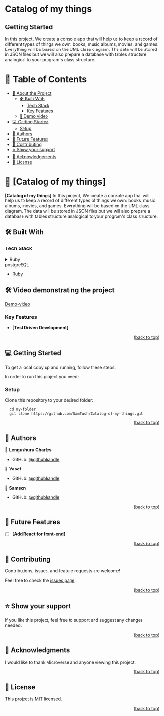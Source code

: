 
# Catalog of my things

## Getting Started

In this project, We create a console app that will help us to keep a record of different types of things we own: books, music albums, movies, and games. Everything will be based on the UML class diagram. The data will be stored in JSON files but we will also prepare a database with tables structure analogical to your program's class structure.

<a name="readme-top"></a>

# 📗 Table of Contents

- [📖 About the Project](#about-project)
  - [🛠 Built With](#built-with)
    - [Tech Stack](#tech-stack)
    - [Key Features](#key-features)
  - [🔗 Demo video](#demo-link)
- [💻 Getting Started](#getting-started)
  - [Setup](#setup)
- [👥 Authors](#authors)
- [🔭 Future Features](#future-features)
- [🤝 Contributing](#contributing)
- [⭐️ Show your support](#support)
- [🙏 Acknowledgements](#acknowledgements)
- [📝 License](#license)

# 📖 [Catalog of my things] <a name="about-project"></a>

**[Catalog of my things]** In this project, We create a console app that will help us to keep a record of different types of things we own: books, music albums, movies, and games. Everything will be based on the UML class diagram. The data will be stored in JSON files but we will also prepare a database with tables structure analogical to your program's class structure.

## 🛠 Built With <a name="built-with"></a>

### Tech Stack <a name="tech-stack"></a>

<details>
<summary>Ruby</summary>
  <ul>
    <li><a href="https://www.ruby.org/">Ruby</a></li>
  </ul>
</details>

<summary>postgreSQL</summary>
  <ul>
    <li><a href="https://www.postgreSQl.org/">Ruby</a></li>
  </ul>
</details>




## 🛠 Video demonstrating the project <a name="demo-link"></a>

[Demo-video](https://drive.google.com/file/d/1rEEuXnCnKHfKaw_6sQ8maDlK7RwZwFWk/view?usp=sharing)




### Key Features <a name="key-features"></a>

- **[Test Driven Development]**

<p align="right">(<a href="#readme-top">back to top</a>)</p>

## 💻 Getting Started <a name="getting-started"></a>

To get a local copy up and running, follow these steps.

In order to run this project you need:

### Setup

Clone this repository to your desired folder:

```
  cd my-folder
  git clone https://github.com/SamTush/Catalog-of-my-things.git
```

<p align="right">(<a href="#readme-top">back to top</a>)</p>

## 👥 Authors <a name="authors"></a>

👤 **Lengushuru Charles**

- GitHub: [@githubhandle](https://github.com/lengushuru)

👤 **Yosef**

- GitHub: [@githubhandle](https://github.com/Yosefgeda)

👤 **Samson**

- GitHub: [@githubhandle](https://github.com/SamTush)

<p align="right">(<a href="#readme-top">back to top</a>)</p>

## 🔭 Future Features <a name="future-features"></a>

- [ ] **[Add React for front-end]**

<p align="right">(<a href="#readme-top">back to top</a>)</p>

## 🤝 Contributing <a name="contributing"></a>

Contributions, issues, and feature requests are welcome!

Feel free to check the [issues page](https://github.com/SamTush/Catalog-of-my-things/issues).

<p align="right">(<a href="#readme-top">back to top</a>)</p>

## ⭐️ Show your support <a name="support"></a>

If you like this project, feel free  to support and suggest any changes needed.

<p align="right">(<a href="#readme-top">back to top</a>)</p>

## 🙏 Acknowledgments <a name="acknowledgements"></a>

I would like to thank Microverse and anyone viewing this project.

<p align="right">(<a href="#readme-top">back to top</a>)</p>

<!-- LICENSE -->

## 📝 License <a name="license"></a>

This project is [MIT](./LICENSE) licensed.

<p align="right">(<a href="#readme-top">back to top</a>)</p>

